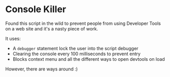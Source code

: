 # Console Killer

Found this script in the wild to prevent people from using Developer Tools on a web site and it's a nasty piece of work. 

It uses:

* A `debugger` statement lock the user into the script debugger 
* Clearing the console every 100 milliseconds to prevent entry
* Blocks context menu and all the different ways to open devtools on load

However, there are ways around :) 


